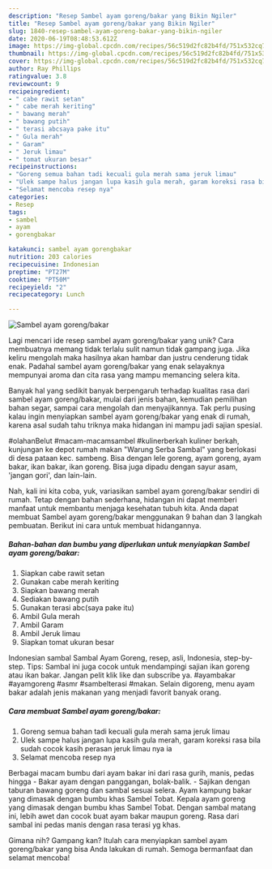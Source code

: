 ```yaml
---
description: "Resep Sambel ayam goreng/bakar yang Bikin Ngiler"
title: "Resep Sambel ayam goreng/bakar yang Bikin Ngiler"
slug: 1840-resep-sambel-ayam-goreng-bakar-yang-bikin-ngiler
date: 2020-06-19T08:48:53.612Z
image: https://img-global.cpcdn.com/recipes/56c519d2fc82b4fd/751x532cq70/sambel-ayam-gorengbakar-foto-resep-utama.jpg
thumbnail: https://img-global.cpcdn.com/recipes/56c519d2fc82b4fd/751x532cq70/sambel-ayam-gorengbakar-foto-resep-utama.jpg
cover: https://img-global.cpcdn.com/recipes/56c519d2fc82b4fd/751x532cq70/sambel-ayam-gorengbakar-foto-resep-utama.jpg
author: Ray Phillips
ratingvalue: 3.8
reviewcount: 9
recipeingredient:
- " cabe rawit setan"
- " cabe merah keriting"
- " bawang merah"
- " bawang putih"
- " terasi abcsaya pake itu"
- " Gula merah"
- " Garam"
- " Jeruk limau"
- " tomat ukuran besar"
recipeinstructions:
- "Goreng semua bahan tadi kecuali gula merah sama jeruk limau"
- "Ulek sampe halus jangan lupa kasih gula merah, garam koreksi rasa bila sudah cocok kasih perasan jeruk limau nya ia"
- "Selamat mencoba resep nya"
categories:
- Resep
tags:
- sambel
- ayam
- gorengbakar

katakunci: sambel ayam gorengbakar 
nutrition: 203 calories
recipecuisine: Indonesian
preptime: "PT27M"
cooktime: "PT50M"
recipeyield: "2"
recipecategory: Lunch

---
```



![Sambel ayam goreng/bakar](https://img-global.cpcdn.com/recipes/56c519d2fc82b4fd/751x532cq70/sambel-ayam-gorengbakar-foto-resep-utama.jpg)

Lagi mencari ide resep sambel ayam goreng/bakar yang unik? Cara membuatnya memang tidak terlalu sulit namun tidak gampang juga. Jika keliru mengolah maka hasilnya akan hambar dan justru cenderung tidak enak. Padahal sambel ayam goreng/bakar yang enak selayaknya mempunyai aroma dan cita rasa yang mampu memancing selera kita.

Banyak hal yang sedikit banyak berpengaruh terhadap kualitas rasa dari sambel ayam goreng/bakar, mulai dari jenis bahan, kemudian pemilihan bahan segar, sampai cara mengolah dan menyajikannya. Tak perlu pusing kalau ingin menyiapkan sambel ayam goreng/bakar yang enak di rumah, karena asal sudah tahu triknya maka hidangan ini mampu jadi sajian spesial.

#olahanBelut #macam-macamsambel #kulinerberkah kuliner berkah, kunjungan ke depot rumah makan &#34;Warung Serba Sambal&#34; yang berlokasi di desa pataan kec. sambeng. Bisa dengan lele goreng, ayam goreng, ayam bakar, ikan bakar, ikan goreng. Bisa juga dipadu dengan sayur asam, &#39;jangan gori&#39;, dan lain-lain.


Nah, kali ini kita coba, yuk, variasikan sambel ayam goreng/bakar sendiri di rumah. Tetap dengan bahan sederhana, hidangan ini dapat memberi manfaat untuk membantu menjaga kesehatan tubuh kita. Anda dapat membuat Sambel ayam goreng/bakar menggunakan 9 bahan dan 3 langkah pembuatan. Berikut ini cara untuk membuat hidangannya.

<!--inarticleads1-->

##### Bahan-bahan dan bumbu yang diperlukan untuk menyiapkan Sambel ayam goreng/bakar:

1. Siapkan  cabe rawit setan
1. Gunakan  cabe merah keriting
1. Siapkan  bawang merah
1. Sediakan  bawang putih
1. Gunakan  terasi abc(saya pake itu)
1. Ambil  Gula merah
1. Ambil  Garam
1. Ambil  Jeruk limau
1. Siapkan  tomat ukuran besar


Indonesian sambal Sambal Ayam Goreng, resep, asli, Indonesia, step-by-step. Tips: Sambal ini juga cocok untuk mendampingi sajian ikan goreng atau ikan bakar. Jangan pelit klik like dan subscribe ya. #ayambakar #ayamgoreng #asmr #sambelterasi #makan. Selain digoreng, menu ayam bakar adalah jenis makanan yang menjadi favorit banyak orang. 

<!--inarticleads2-->

##### Cara membuat Sambel ayam goreng/bakar:

1. Goreng semua bahan tadi kecuali gula merah sama jeruk limau
1. Ulek sampe halus jangan lupa kasih gula merah, garam koreksi rasa bila sudah cocok kasih perasan jeruk limau nya ia
1. Selamat mencoba resep nya


Berbagai macam bumbu dari ayam bakar ini dari rasa gurih, manis, pedas hingga - Bakar ayam dengan panggangan, bolak-balik. - Sajikan dengan taburan bawang goreng dan sambal sesuai selera. Ayam kampung bakar yang dimasak dengan bumbu khas Sambel Tobat. Kepala ayam goreng yang dimasak dengan bumbu khas Sambel Tobat. Dengan sambal matang ini, lebih awet dan cocok buat ayam bakar maupun goreng. Rasa dari sambal ini pedas manis dengan rasa terasi yg khas. 

Gimana nih? Gampang kan? Itulah cara menyiapkan sambel ayam goreng/bakar yang bisa Anda lakukan di rumah. Semoga bermanfaat dan selamat mencoba!
